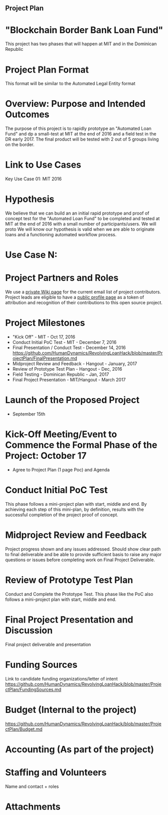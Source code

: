 ## Project Plan

# "Blockchain Border Bank Loan Fund"

This project has two phases that will happen at MIT and in the Dominican Republic

# Project Plan Format

This format will be similar to the Automated Legal Entity format 

# Overview: Purpose and Intended Outcomes

The purpose of this project is to rapidly prototype an "Automated Loan Fund" and dp a small-test at MIT at the end of 2016 and a field test in the DR early 2017. The final product will be tested with 2 out of 5 groups living on the border.

# Link to Use Cases 
Key Use Case 01: MIT 2016 

# Hypothesis

We believe that we can build an an initial rapid prototype and proof of concept test for the "Automated Loan Fund" to be completed and tested at MIT at the end of 2016 with a small number of participants/users. 
We will proto
We will know our hypothesis is valid when we are able to originate loans and  a functioning automated workflow process.

# Use Case N:

# Project Partners and Roles
We use a [private Wiki page](https://github.com/CIVICS/BorderBank-Board/wiki/Border-Bank---Partners-Volunteer-Roles) for the current email list of project contributors. Project leads are eligible to have a [public profile page](https://github.com/HumanDynamics/law.MIT.edu/tree/gh-pages/people) as a token of attribution and recognition of their contributions to this open source project.


# Project Milestones
* "Kick Off" - MIT - Oct 17, 2016
* Conduct Initial PoC Test - MIT - December 7, 2016
* Final Presentation / Conduct Test - December 14, 2016 https://github.com/HumanDynamics/RevolvingLoanHack/blob/master/ProjectPlan/FinalPresentation.md
* Midproject Review and Feedback - Hangout - January, 2017
* Review of Prototype Test Plan - Hangout - Dec, 2016
* Field Testing - Dominican Republic - Jan, 2017
* Final Project Presentation - MIT/Hangout - March 2017

# Launch of the Proposed Project
* September 15th 

# Kick-Off Meeting/Event to Commence the Formal Phase of the Project: October 17
* Agree to Project Plan (1 page Poc) and Agenda

# Conduct Initial PoC Test

This phase follows a mini-project plan with start, middle and end. By achieving each step of this mini-plan, by definition, results with the successful completion of the project proof of concept.

# Midproject Review and Feedback
Project progress shown and any issues addressed. Should show clear path to final deliverable and be able to provide sufficient basis to raise any major questions or issues before completing work on Final Project Deliverable. 

# Review of Prototype Test Plan
Conduct and Complete the Prototype Test. This phase like the PoC also follows a mini-project plan with start, middle and end.

# Final Project Presentation and Discussion
Final project deliverable and presentation 

# Funding Sources
Link to candidate funding organizations/letter of intent 
https://github.com/HumanDynamics/RevolvingLoanHack/blob/master/ProjectPlan/FundingSources.md
# Budget (Internal to the project)

https://github.com/HumanDynamics/RevolvingLoanHack/blob/master/ProjectPlan/Budget.md

# Accounting (As part of the project)

# Staffing and Volunteers 
Name and contact + roles

# Attachments
